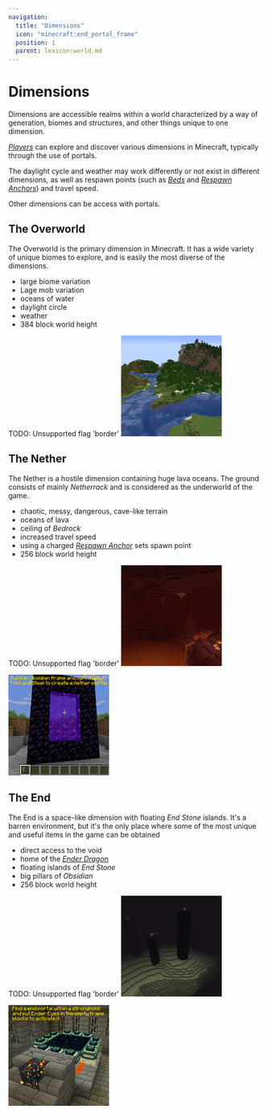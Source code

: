 ```yaml
---
navigation:
  title: "Dimensions"
  icon: "minecraft:end_portal_frame"
  position: 1
  parent: lexicon:world.md
---
```


# Dimensions

Dimensions are accessible realms within a world characterized by a way of generation, biomes and structures, and other things unique to one dimension. 

[*Players*](../creatures/human-player.md) can explore and discover various dimensions in Minecraft, typically through the use of portals. 



The daylight cycle and weather may work differently or not exist in different dimensions, as well as respawn points (such as [*Beds*](../useables/bed.md) and [*Respawn Anchors*](../useables/respawn_anchor.md)) and travel speed. 

Other dimensions can be access with portals.

<a name="overworld"></a>
## The Overworld

The Overworld is the primary dimension in Minecraft. It has a wide variety of unique biomes to explore, and is easily the most diverse of the dimensions.   
 
- large biome variation 
- Lage mob variation 
- oceans of water 
- daylight circle 
- weather 
- 384 block world height



TODO: Unsupported flag 'border'
![](overworld.png)

<a name="nether"></a>
## The Nether

The Nether is a hostile dimension containing huge lava oceans. The ground consists of mainly *Netherrack* and is considered as the underworld of the game. 
 
- chaotic, messy, dangerous, cave-like terrain 
- oceans of lava 
- ceiling of *Bedrock* 
- increased travel speed 
- using a charged [*Respawn Anchor*](../useables/respawn_anchor.md) sets spawn point 
- 256 block world height



TODO: Unsupported flag 'border'
![](nether.png)

![](nether_portal.png)

<a name="end"></a>
## The End

The End is a space-like dimension with floating *End Stone* islands. It's a barren environment, but it's the only place where some of the most unique and useful items in the game can be obtained 
 
- direct access to the void 
- home of the [*Ender Dragon*](../creatures/boss-ender_dragon.md) 
- floating islands of *End Stone* 
- big pillars of *Obsidian* 
- 256 block world height



TODO: Unsupported flag 'border'
![](end.png)

![](end_portal.png)

